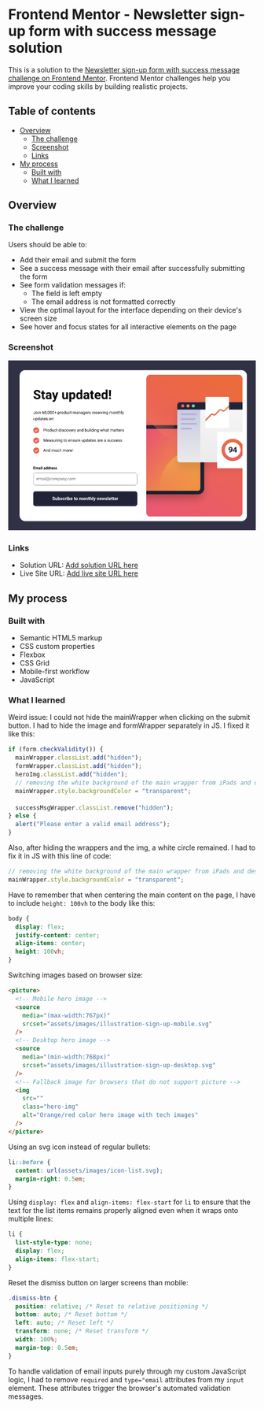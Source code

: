 # Frontend Mentor - Newsletter sign-up form with success message solution

This is a solution to the [Newsletter sign-up form with success message challenge on Frontend Mentor](https://www.frontendmentor.io/challenges/newsletter-signup-form-with-success-message-3FC1AZbNrv). Frontend Mentor challenges help you improve your coding skills by building realistic projects.

## Table of contents

- [Overview](#overview)
  - [The challenge](#the-challenge)
  - [Screenshot](#screenshot)
  - [Links](#links)
- [My process](#my-process)
  - [Built with](#built-with)
  - [What I learned](#what-i-learned)

## Overview

### The challenge

Users should be able to:

- Add their email and submit the form
- See a success message with their email after successfully submitting the form
- See form validation messages if:
  - The field is left empty
  - The email address is not formatted correctly
- View the optimal layout for the interface depending on their device's screen size
- See hover and focus states for all interactive elements on the page

### Screenshot

![](assets/images/screenshot.png)

### Links

- Solution URL: [Add solution URL here](https://your-solution-url.com)
- Live Site URL: [Add live site URL here](https://your-live-site-url.com)

## My process

### Built with

- Semantic HTML5 markup
- CSS custom properties
- Flexbox
- CSS Grid
- Mobile-first workflow
- JavaScript

### What I learned

Weird issue: I could not hide the mainWrapper when clicking on the submit button. I had to hide the image and formWrapper separately in JS. I fixed it like this:

```js
if (form.checkValidity()) {
  mainWrapper.classList.add("hidden");
  formWrapper.classList.add("hidden");
  heroImg.classList.add("hidden");
  // removing the white background of the main wrapper from iPads and desktops
  mainWrapper.style.backgroundColor = "transparent";

  successMsgWrapper.classList.remove("hidden");
} else {
  alert("Please enter a valid email address");
}
```

Also, after hiding the wrappers and the img, a white circle remained. I had to fix it in JS with this line of code:

```js
// removing the white background of the main wrapper from iPads and desktops
mainWrapper.style.backgroundColor = "transparent";
```

Have to remember that when centering the main content on the page, I have to include `height: 100vh` to the body like this:

```css
body {
  display: flex;
  justify-content: center;
  align-items: center;
  height: 100vh;
}
```

Switching images based on browser size:

```html
<picture>
  <!-- Mobile hero image -->
  <source
    media="(max-width:767px)"
    srcset="assets/images/illustration-sign-up-mobile.svg"
  />
  <!-- Desktop hero image -->
  <source
    media="(min-width:768px)"
    srcset="assets/images/illustration-sign-up-desktop.svg"
  />
  <!-- Fallback image for browsers that do not support picture -->
  <img
    src=""
    class="hero-img"
    alt="Orange/red color hero image with tech images"
  />
</picture>
```

Using an svg icon instead of regular bullets:

```css
li::before {
  content: url(assets/images/icon-list.svg);
  margin-right: 0.5em;
}
```

Using `display: flex` and `align-items: flex-start` for `li` to ensure that the text for the list items remains properly aligned even when it wraps onto multiple lines:

```css
li {
  list-style-type: none;
  display: flex;
  align-items: flex-start;
}
```

Reset the dismiss button on larger screens than mobile:

```css
.dismiss-btn {
  position: relative; /* Reset to relative positioning */
  bottom: auto; /* Reset bottom */
  left: auto; /* Reset left */
  transform: none; /* Reset transform */
  width: 100%;
  margin-top: 0.5em;
}
```

To handle validation of email inputs purely through my custom JavaScript logic, I had to remove `required` and `type="email` attributes from my `input` element. These attributes trigger the browser's automated validation messages.
